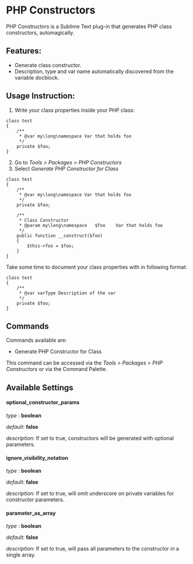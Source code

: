 # PHP Constructors

PHP Constructors is a Sublime Text plug-in that generates PHP class constructors, automagically.

## Features:
* Generate class constructor.
* Description, type and var name automatically discovered from the variable docblock.

## Usage Instruction:
1. Write your class properties inside your PHP class:

```
class test
{
	/**
	 * @var my\long\namespace Var that holds foo
	 */
	private $foo;
}
```

2. Go to _Tools > Packages > PHP Constructors_
3. Select _Generate PHP Constructor for Class_

```
class test
{
	/**
	 * @var my\long\namespace Var that holds foo
	 */
	private $foo;

	/**
	 * Class Constructor
	 * @param my\long\namespace   $foo    Var that holds foo
	 */
	public function __construct($foo)
	{
		$this->foo = $foo;
	}
}
```

Take some time to document your class properties with in following format:

```
class test
{
	/**
	 * @var varType Description of the var
	 */
	private $foo;
}
```

## Commands

Commands available are:

* Generate PHP Constructor for Class

This command can be accessed via the _Tools > Packages > PHP Constructors_ or via the Command Palette.

## Available Settings

#### optional_constructor_params
_type_   : **boolean**

_default_: **false**

_description_: If set to true, constructors will be generated with optional parameters.

#### ignore_visibility_notation
_type_   : **boolean**

_default_: **false**

_description_: If set to true, will omit underscore on private variables for constructor parameters.

#### parameter_as_array
_type_   : **boolean**

_default_: **false**

_description_: If set to true, will pass all parameters to the constructor in a single array.
